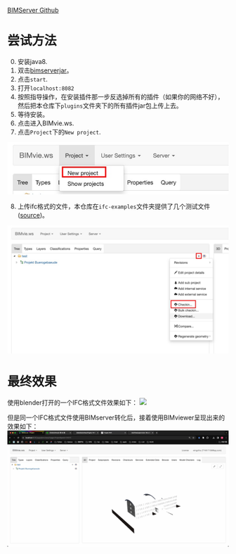 [BIMServer Github](https://github.com/opensourceBIM/BIMserver)

# 尝试方法

0. 安装java8.
1. 双击[bimserverjar](./bimserverjar-1.5.184.jar)。
2. 点击`start`.
3. 打开`localhost:8082`
4. 按照指导操作，在安装插件那一步反选掉所有的插件（如果你的网络不好），然后把本仓库下`plugins`文件夹下的所有插件jar包上传上去。
5. 等待安装。
6. 点击进入BIMvie.ws.
7. 点击`Project`下的`New project`.

![](./imgs/newProject.jpg)

8. 上传ifc格式的文件，本仓库在`ifc-examples`文件夹提供了几个测试文件([source](https://www.steptools.com/docs/stpfiles/ifc/))。

![](./imgs/checkin.jpg)

# 最终效果

使用blender打开的一个IFC格式文件效果如下：
![](./imgs/blender4IFC.gif)

但是同一个IFC格式文件使用BIMserver转化后，接着使用BIMviewer呈现出来的效果如下：
![](./imgs/bimviewer4IFC.gif)
